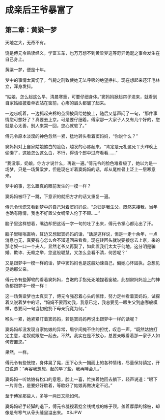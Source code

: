 # 成亲后王爷暴富了 
 ## 第二章：黄粱一梦
  天地之大，无奇不有。  
  
 饶是傅元令熟读经义，学富五车，也万万想不到黄粱梦这等奇异诡诞之事会发生在自己身上。  
  
 黄粱一梦，便是十年。  
  
 梦中的事情太真切了，气毙之刑致使她无法呼吸的绝望挣扎，现在想起来还汗毛林立，浑身发抖。  
  
 “姑娘，怎么起这么早，清晨寒重，可要仔细身体。”窦妈妈掀起帘子进来，就看到自家姑娘披着单衣站在窗前，心疼的眉头都皱了起来。  
  
 一边唠叨着，一边抓起夹棉的茧绸披风给她披上，随后又低声问了一句，“那件事情您可想好了？真要去上京，可是要仔细着，傅家那一大家子人又有几个好的，您就是心太善，别人来哭一回，您心就软了。”  
  
 傅元令原本淡漠的神色忽然一紧，猛地转头看着窦妈妈，“你说什么？”  
  
 窦妈妈对上自家姑娘煞白的脸色，越发的心疼起来，“肯定是元礼这死丫头昨晚上偷懒了，这脸怎么这么白，不行，得请个郎中过府看看……”  
  
 “我没事，奶娘。你方才说什么，再说一遍。”傅元令的脸色难看极了，她以为是一场梦，只是一场黄粱梦，但是现在听着窦妈妈的话，却从尾椎骨上泛上一层寒意来。  
  
 梦中的事，怎么跟真的眼前发生的一模一样？  
  
 窦妈妈被吓了一跳，下意识的就把方才的话又重复一遍。  
  
 傅元令恍惚又看到梦中的自己对着窦妈妈说，“总归是我生父，既然来接我，当年也确有隐情，我也不好置父女纲常人伦于不顾……”  
  
 脑子里这样想着，嘴边却把这话一字一句的吐了出来，傅元令掌心都沁出了汗。  
  
 脑子里嗡嗡直响，耳边又想起窦妈妈的话，“话是这样说，但是一走十余年，一点消息也无，真要有心怎么会不知道回来看看。现在转回头就说要接您去上京，来的那老奴一口一个夫人，显然老爷又再娶了，如此置我们太太于何地，这分明是骗婚、欺诈、无赖之举，您这般聪慧，又怎么会看不清，何苦呢？”  
  
 又是跟梦中一模一样的话，梦中窦妈妈也是这般劝谏自己，偏她心怀固执，总想见见她那父亲。  
  
 傅元令有些脚软的看着窦妈妈，白嫩的手指死死地捏着窗棱，此刻窦妈妈脸上的神色都跟梦中一模一样！  
  
 这一场黄粱梦也太真实了，傅元令强忍着心头的惊悸，努力定神看着窦妈妈，试探着又说着梦中的话，“妈妈不要再劝我，我意已定，我总要见一眼生父到底哪般模样，总要问一句当初他扔下母亲究竟为何。”  
  
 喉头一紧，她紧紧盯着窦妈妈，若是窦妈妈再说出跟梦中一样的话呢？  
  
 窦妈妈却没发现自家姑娘的异常，眉宇间掩不住的担忧，叹息一声，“既然姑娘打定主意，老奴就跟您一起去。不然，我实在是不放心，总要亲眼看着那一家子人如何安置您。”  
  
 果然，一样。  
  
 傅元令有些恍惚，身体晃了晃，压下心头一拥而上的各种情绪，尽量保持镇定，开口说道：“再容我想想，起的早了些，我再睡会儿。”  
  
 窦妈妈一听姑娘有松口的意思，脸上一喜，忙扶着她回去躺下，轻声说道：“眼下一片青色，是要好好歇着，等歇好了姑娘再做决定不迟。”  
  
 至于傅家那些人，多等一两日又能如何。  
  
 窦妈妈轻手轻脚的退下，傅元令凝视着捻金线绣成的帐子顶，盖着厚厚的锦被，却像是有寒气从骨头缝里溢出来。 
XSJPW